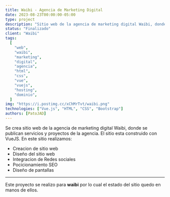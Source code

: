```yaml
---
title: Waibi - Agencia de Marketing Digital
date: 2023-08-23T00:00:00-05:00
type: project
description: "Sitio web de la agencia de marketing digital Waibi, donde se publican servicios y proyectos de la agencia."
status: "Finalizado"
client: "Waibi"
tags:
  [
    "web",
    "waibi",
    "marketing",
    "digital",
    "agencia",
    "html",
    "css",
    "vue",
    "vuejs",
    "hosting",
    "dominio",
  ]
img: "https://i.postimg.cc/xChMrTvt/waibi.png"
technologies: ["Vue.js", "HTML", "CSS", "Bootstrap"]
authors: [PatoJAD]
---
```


Se crea sitio web de la agencia de marketing digital Waibi, donde se publican servicios y proyectos de la agencia. El sitio esta construido con VueJS. En este sitio realizamos:

* Creacion de sitio web
* Diseño del sitio web
* Integracion de Redes sociales
* Pocicionamiento SEO
* Diseño de pantallas

---

Este proyecto se realizo para **waibi** por lo cual el estado del sitio quedo en manos de ellos.

